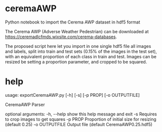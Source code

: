 # ceremaAWP
Python notebook to import the Cerema AWP dataset in hdf5 format

The Cerema AWP (Adverse Weather Pedestrian) can be downloaded at https://ceremadlcfmds.wixsite.com/cerema-databases.

The proposed script here let you import in one single hdf5 file all images and labels, split into train and test sets (0.15% of the images in the test set), with an equivalent proportion of each class in train and test.
Images can be resized be setting a proportion parameter, and cropped to be squared.


# help
usage: exportCeremaAWP.py [-h] [-s] [-p PROP] [-o OUTPUTFILE]

CeremaAWP Parser

optional arguments:
  -h, --help     show this help message and exit
  -s             Requires to crop images to get squares
  -p PROP        Proportion of initial size for resizing (default 0.25)
  -o OUTPUTFILE  Output file (default CeremaAWP0.25.hdf5)
